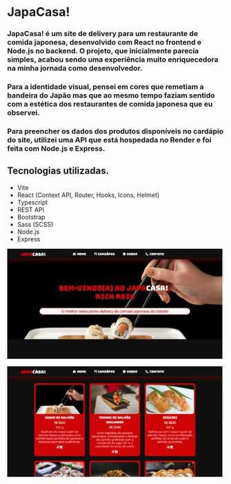 # JapaCasa!

### JapaCasa! é um site de delivery para um restaurante de comida japonesa, desenvolvido com React no frontend e Node.js no backend. O projeto, que inicialmente parecia simples, acabou sendo uma experiência muito enriquecedora na minha jornada como desenvolvedor. 

### Para a identidade visual, pensei em cores que remetiam a bandeira do Japão mas que ao mesmo tempo faziam sentido com a estética dos restaurantes de comida japonesa que eu observei.

### Para preencher os dados dos produtos disponíveis no cardápio do site, utilizei uma API que está hospedada no Render e foi feita com Node.js e Express.

## Tecnologias utilizadas.

-   Vite
-   React (Context API, Router, Hooks, Icons, Helmet)
-   Typescript
-   REST API
-   Bootstrap
-   Sass (SCSS)
-   Node.js
-   Express

![home page JapaCasa](/src/assets/img/japacasa.png)

![cardápio JapaCasa](/src/assets/img/japacasa2.png)